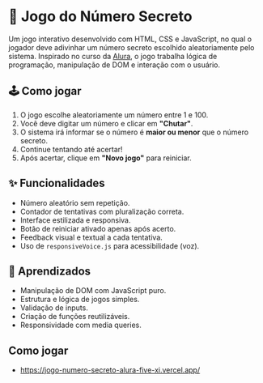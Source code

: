 

# 🎯 Jogo do Número Secreto

Um jogo interativo desenvolvido com HTML, CSS e JavaScript, no qual o jogador deve adivinhar um número secreto escolhido aleatoriamente pelo sistema. Inspirado no curso da [Alura](https://www.alura.com.br/), o jogo trabalha lógica de programação, manipulação de DOM e interação com o usuário.

## 🕹️ Como jogar

1. O jogo escolhe aleatoriamente um número entre 1 e 100.
2. Você deve digitar um número e clicar em **"Chutar"**.
3. O sistema irá informar se o número é **maior ou menor** que o número secreto.
4. Continue tentando até acertar!
5. Após acertar, clique em **"Novo jogo"** para reiniciar.

## ✨ Funcionalidades

- Número aleatório sem repetição.
- Contador de tentativas com pluralização correta.
- Interface estilizada e responsiva.
- Botão de reiniciar ativado apenas após acerto.
- Feedback visual e textual a cada tentativa.
- Uso de `responsiveVoice.js` para acessibilidade (voz).

## 🧠 Aprendizados

- Manipulação de DOM com JavaScript puro.
- Estrutura e lógica de jogos simples.
- Validação de inputs.
- Criação de funções reutilizáveis.
- Responsividade com media queries.

## Como jogar

- https://jogo-numero-secreto-alura-five-xi.vercel.app/
